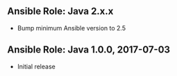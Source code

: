 ## Ansible Role: Java 2.x.x

- Bump minimum Ansible version to 2.5

## Ansible Role: Java 1.0.0, 2017-07-03

- Initial release
